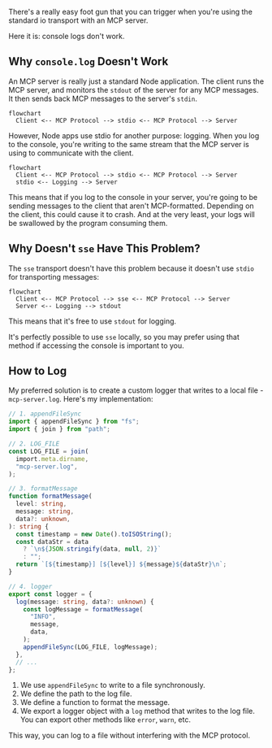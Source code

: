 There's a really easy foot gun that you can trigger when you're using the standard io transport with an MCP server.

Here it is: console logs don't work.

## Why `console.log` Doesn't Work

An MCP server is really just a standard Node application. The client runs the MCP server, and monitors the `stdout` of the server for any MCP messages. It then sends back MCP messages to the server's `stdin`.

```mermaid
flowchart
  Client <-- MCP Protocol --> stdio <-- MCP Protocol --> Server
```

However, Node apps use stdio for another purpose: logging. When you log to the console, you're writing to the same stream that the MCP server is using to communicate with the client.

```mermaid
flowchart
  Client <-- MCP Protocol --> stdio <-- MCP Protocol --> Server
  stdio <-- Logging --> Server
```

This means that if you log to the console in your server, you're going to be sending messages to the client that aren't MCP-formatted. Depending on the client, this could cause it to crash. And at the very least, your logs will be swallowed by the program consuming them.

## Why Doesn't `sse` Have This Problem?

The `sse` transport doesn't have this problem because it doesn't use `stdio` for transporting messages:

```mermaid
flowchart
  Client <-- MCP Protocol --> sse <-- MCP Protocol --> Server
  Server <-- Logging --> stdout
```

This means that it's free to use `stdout` for logging.

It's perfectly possible to use `sse` locally, so you may prefer using that method if accessing the console is important to you.

## How to Log

My preferred solution is to create a custom logger that writes to a local file - `mcp-server.log`. Here's my implementation:

```ts
// 1. appendFileSync
import { appendFileSync } from "fs";
import { join } from "path";

// 2. LOG_FILE
const LOG_FILE = join(
  import.meta.dirname,
  "mcp-server.log",
);

// 3. formatMessage
function formatMessage(
  level: string,
  message: string,
  data?: unknown,
): string {
  const timestamp = new Date().toISOString();
  const dataStr = data
    ? `\n${JSON.stringify(data, null, 2)}`
    : "";
  return `[${timestamp}] [${level}] ${message}${dataStr}\n`;
}

// 4. logger
export const logger = {
  log(message: string, data?: unknown) {
    const logMessage = formatMessage(
      "INFO",
      message,
      data,
    );
    appendFileSync(LOG_FILE, logMessage);
  },
  // ...
};
```

1. We use `appendFileSync` to write to a file synchronously.
2. We define the path to the log file.
3. We define a function to format the message.
4. We export a logger object with a `log` method that writes to the log file. You can export other methods like `error`, `warn`, etc.

This way, you can log to a file without interfering with the MCP protocol.
